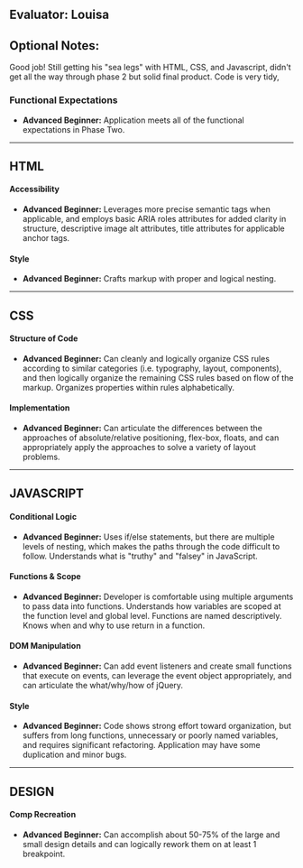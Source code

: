 ## Evaluator: Louisa
## Optional Notes:

Good job! Still getting his "sea legs" with HTML, CSS, and Javascript, didn't get all the way through phase 2 but solid final product. Code is very tidy,

### Functional Expectations

* __Advanced Beginner:__  Application meets all of the functional expectations in Phase Two.

------------------------------------------------------------------

## HTML

#### Accessibility

* __Advanced Beginner:__ Leverages more precise semantic tags when applicable, and employs basic ARIA roles attributes for added clarity in structure, descriptive image alt attributes, title attributes for applicable anchor tags.

#### Style

* __Advanced Beginner:__ Crafts markup with proper and logical nesting.

------------------------------------------------------------------

## CSS

#### Structure of Code

* __Advanced Beginner:__ Can cleanly and logically organize CSS rules according to similar categories (i.e. typography, layout, components), and then logically organize the remaining CSS rules based on flow of the markup. Organizes properties within rules alphabetically.

#### Implementation

* __Advanced Beginner:__ Can articulate the differences between the approaches of absolute/relative positioning, flex-box, floats, and can appropriately apply the approaches to solve a variety of layout problems.

------------------------------------------------------------------

## JAVASCRIPT

#### Conditional Logic

* __Advanced Beginner:__ Uses if/else statements, but there are multiple levels of nesting, which makes the paths through the code difficult to follow. Understands what is "truthy" and "falsey" in JavaScript.

#### Functions & Scope

* __Advanced Beginner:__ Developer is comfortable using multiple arguments to pass data into functions. Understands how variables are scoped at the function level and global level. Functions are named descriptively. Knows when and why to use return in a function.

#### DOM Manipulation

* __Advanced Beginner:__ Can add event listeners and create small functions that execute on events, can leverage the event object appropriately, and can articulate the what/why/how of jQuery.

#### Style

* __Advanced Beginner:__ Code shows strong effort toward organization, but suffers from long functions, unnecessary or poorly named variables, and requires significant refactoring. Application may have some duplication and minor bugs.

------------------------------------------------------------------

## DESIGN

#### Comp Recreation

* __Advanced Beginner:__ Can accomplish about 50-75% of the large and small design details and can logically rework them on at least 1 breakpoint.
